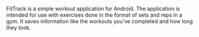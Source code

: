 FitTrack is a simple workout application for Android.
The application is intended for use with exercises done in the format of sets and reps in a gym.
It saves information like the workouts you've completed and how long they took.
